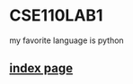# CSE110LAB1
my favorite language is python
## [index page](https://vanvansan.github.io/CSE110LAB1/index/index)